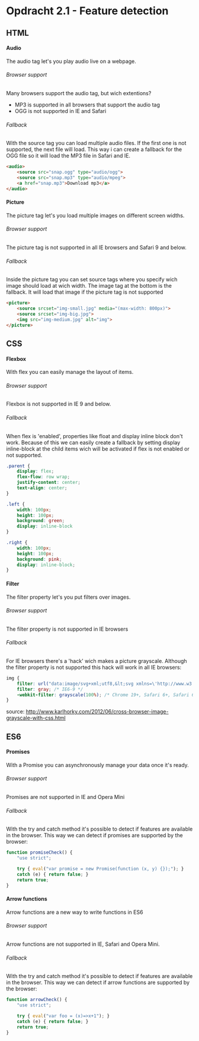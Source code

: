 # Opdracht 2.1 - Feature detection

## HTML

#### Audio
The audio tag let's you play audio live on a webpage.

###### Browser support
Many browsers support the audio tag, but wich extentions?
- MP3 is supported in all browsers that support the audio tag
- OGG is not supported in IE and Safari

###### Fallback
With the source tag you can load multiple audio files. If the first one is not supported, the next file will load. This way i can create a fallback for the OGG file so it will load the MP3 file in Safari and IE.

```html
<audio>
	<source src="snap.ogg" type="audio/ogg">
	<source src="snap.mp3" type="audio/mpeg">
	<a href="snap.mp3">Download mp3</a>
</audio>
```
#### Picture
The picture tag let's you load multiple images on different screen widths. 

###### Browser support
The picture tag is not supported in all IE browsers and Safari 9 and below.

###### Fallback
Inside the picture tag you can set source tags where you specify wich image should load at wich width. The image tag at the bottom is the fallback. It will load that image if the picture tag is not supported

```html
<picture>
    <source srcset="img-small.jpg" media="(max-width: 800px)">
    <source srcset="img-big.jpg">
    <img src="img-medium.jpg" alt="img">
</picture>
```

## CSS

#### Flexbox
With flex you can easily manage the layout of items.

###### Browser support
Flexbox is not supported in IE 9 and below.

###### Fallback
When flex is 'enabled', properties like float and display inline block don't work. Because of this we can easily create a fallback by setting display inline-block at the child items wich will be activated if flex is not enabled or not supported.

```css
.parent {
	display: flex;
	flex-flow: row wrap;
    justify-content: center;
    text-align: center;
}

.left {
	width: 100px;
	height: 100px;
	background: green;
	display: inline-block
}

.right {
	width: 100px;
	height: 100px;
	background: pink;
	display: inline-block;
}
```

#### Filter
The filter property let's you put filters over images.

###### Browser support
The filter property is not supported in IE browsers

###### Fallback
For IE browsers there's a 'hack' wich makes a picture grayscale. Although the filter property is not supported this hack will work in all IE browsers:

```css
img {
	filter: url("data:image/svg+xml;utf8,&lt;svg xmlns=\'http://www.w3.org/2000/svg\'&gt;&lt;filter id=\'grayscale\'&gt;&lt;feColorMatrix type=\'matrix\' values=\'0.3333 0.3333 0.3333 0 0 0.3333 0.3333 0.3333 0 0 0.3333 0.3333 0.3333 0 0 0 0 0 1 0\'/&gt;&lt;/filter&gt;&lt;/svg&gt;#grayscale"); /* Firefox 10+, Firefox on Android */
    filter: gray; /* IE6-9 */
    -webkit-filter: grayscale(100%); /* Chrome 19+, Safari 6+, Safari 6+ iOS */
}
```
source: http://www.karlhorky.com/2012/06/cross-browser-image-grayscale-with-css.html

## ES6

#### Promises
With a Promise you can asynchronously manage your data once it's ready.

###### Browser support
Promises are not supported in IE and Opera Mini

###### Fallback
With the try and catch method it's possible to detect if features are available in the browser. This way we can detect if promises are supported by the browser:

```javascript
function promiseCheck() {
    "use strict";

    try { eval("var promise = new Promise(function (x, y) {});"); }
    catch (e) { return false; }
    return true;
}
```

#### Arrow functions
Arrow functions are a new way to write functions in ES6

###### Browser support
Arrow functions are not supported in IE, Safari and Opera Mini.

###### Fallback
With the try and catch method it's possible to detect if features are available in the browser. This way we can detect if arrow functions are supported by the browser:

```javascript
function arrowCheck() {
    "use strict";

    try { eval("var foo = (x)=>x+1"); }
    catch (e) { return false; }
    return true;
}
```